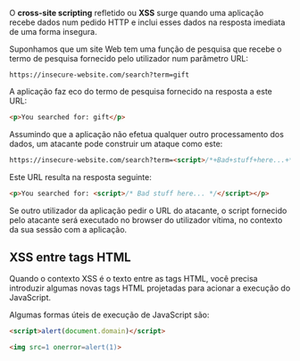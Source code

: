 O **cross-site scripting** refletido ou **XSS** surge quando uma aplicação recebe dados num pedido HTTP e inclui esses dados na resposta imediata de uma forma insegura.

Suponhamos que um site Web tem uma função de pesquisa que recebe o termo de pesquisa fornecido pelo utilizador num parâmetro URL:

```https
https://insecure-website.com/search?term=gift
```

A aplicação faz eco do termo de pesquisa fornecido na resposta a este URL:

```html
<p>You searched for: gift</p>
```

Assumindo que a aplicação não efetua qualquer outro processamento dos dados, um atacante pode construir um ataque como este:

``` html
https://insecure-website.com/search?term=<script>/*+Bad+stuff+here...+*/</script>
```

Este URL resulta na resposta seguinte:

```html
<p>You searched for: <script>/* Bad stuff here... */</script></p>
```

Se outro utilizador da aplicação pedir o URL do atacante, o script fornecido pelo atacante será executado no browser do utilizador vítima, no contexto da sua sessão com a aplicação.

## XSS entre tags HTML

Quando o contexto XSS é o texto entre as tags HTML, você precisa introduzir algumas novas tags HTML projetadas para acionar a execução do JavaScript.

Algumas formas úteis de execução de JavaScript são:
```html
<script>alert(document.domain)</script> 

<img src=1 onerror=alert(1)>
```

